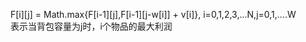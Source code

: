 F[i][j] = Math.max{F[i-1][j],F[i-1][j-w[i]] + v[i]}, i=0,1,2,3,...N,j=0,1,....W    
表示当背包容量为j时，i个物品的最大利润   